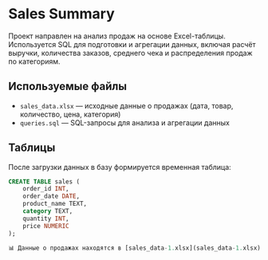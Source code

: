 # Sales Summary

Проект направлен на анализ продаж на основе Excel-таблицы. Используется SQL для подготовки и агрегации данных, включая расчёт выручки, количества заказов, среднего чека и распределения продаж по категориям.

## Используемые файлы

- `sales_data.xlsx` — исходные данные о продажах (дата, товар, количество, цена, категория)
- `queries.sql` — SQL-запросы для анализа и агрегации данных

## Таблицы

После загрузки данных в базу формируется временная таблица:

```sql
CREATE TABLE sales (
    order_id INT,
    order_date DATE,
    product_name TEXT,
    category TEXT,
    quantity INT,
    price NUMERIC
);

📊 Данные о продажах находятся в [sales_data-1.xlsx](sales_data-1.xlsx).  
